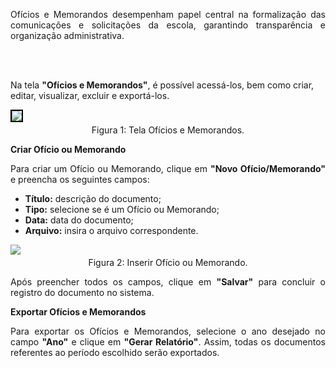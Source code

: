 <p align="justify">
Ofícios e Memorandos desempenham papel central na formalização das comunicações e solicitações da escola, garantindo transparência e organização administrativa.

<br><br>

Na tela <strong>"Ofícios e Memorandos"</strong>, é possível acessá-los, bem como criar, editar, visualizar, excluir e exportá-los.
</p>

<figure style="margin: 0.5em 0;">
    <img src="../../../img/pc/apm/oficios-memorandos/TelaInicial.png" style="border: 2px solid black;">
    <figcaption style="margin-top: 0.3em; text-align: center;">Figura 1: Tela Ofícios e Memorandos.</figcaption>
</figure>


**Criar Ofício ou Memorando**

<p align="justify">
Para criar um Ofício ou Memorando, clique em <strong>"Novo Ofício/Memorando"</strong> e preencha os seguintes campos:
</p>

<ul align="justify">
   <li><strong>Título:</strong> descrição do documento;</li>
   <li><strong>Tipo:</strong> selecione se é um Ofício ou Memorando;</li>
   <li><strong>Data:</strong> data do documento;</li>
   <li><strong>Arquivo:</strong> insira o arquivo correspondente.</li>
</ul>


<figure style="margin: 0.5em 0;">
    <img src="../../../img/pc/apm/oficios-memorandos/Inserir.png">
    <figcaption style="margin-top: 0.3em; text-align: center;">Figura 2: Inserir Ofício ou Memorando.</figcaption>
</figure>

<p align="justify">
Após preencher todos os campos, clique em <strong>"Salvar"</strong> para concluir o registro do documento no sistema.
</p>

**Exportar Ofícios e Memorandos**

<p align="justify">
Para exportar os Ofícios e Memorandos, selecione o ano desejado no campo <strong>"Ano"</strong> e clique em <strong>"Gerar Relatório"</strong>. Assim, todas os documentos referentes ao período escolhido serão exportados.
</p>
